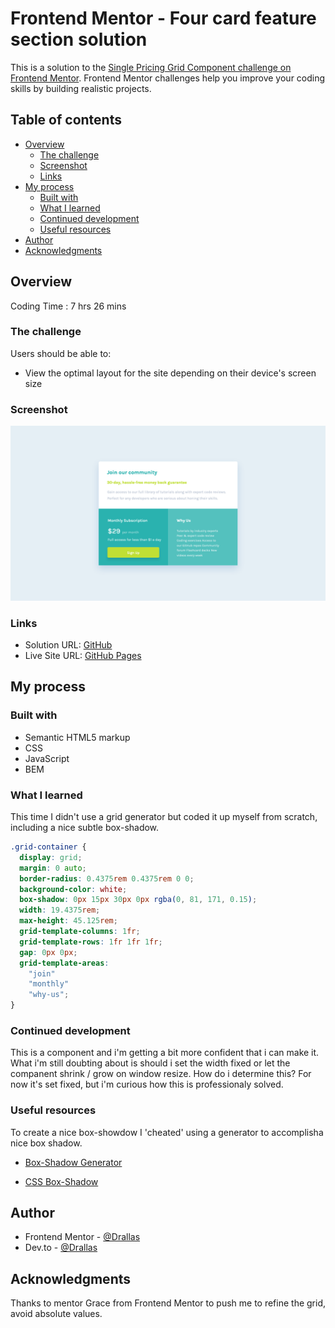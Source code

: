 # Frontend Mentor - Four card feature section solution

This is a solution to the [Single Pricing Grid Component challenge on Frontend Mentor](https://www.frontendmentor.io/challenges/four-card-feature-section-weK1eFYK). Frontend Mentor challenges help you improve your coding skills by building realistic projects. 

## Table of contents

- [Overview](#overview)
  - [The challenge](#the-challenge)
  - [Screenshot](#screenshot)
  - [Links](#links)
- [My process](#my-process)
  - [Built with](#built-with)
  - [What I learned](#what-i-learned)
  - [Continued development](#continued-development)
  - [Useful resources](#useful-resources)
- [Author](#author)
- [Acknowledgments](#acknowledgments)



## Overview

Coding Time : 7 hrs 26 mins

### The challenge

Users should be able to:

- View the optimal layout for the site depending on their device's screen size

### Screenshot

![](images/screenshot.png)

### Links

- Solution URL: [GitHub](https://github.com/Drallas/Single-price-grid-component)
- Live Site URL: [GitHub Pages](https://drallas.github.io/Single-price-grid-component/)

## My process

### Built with

- Semantic HTML5 markup
- CSS
- JavaScript
- BEM

### What I learned

This time I didn't use a grid generator but coded it up myself from scratch, including a nice subtle box-shadow. 

```css
.grid-container {
  display: grid;
  margin: 0 auto;
  border-radius: 0.4375rem 0.4375rem 0 0;
  background-color: white;
  box-shadow: 0px 15px 30px 0px rgba(0, 81, 171, 0.15);
  width: 19.4375rem;
  max-height: 45.125rem;
  grid-template-columns: 1fr;
  grid-template-rows: 1fr 1fr 1fr;
  gap: 0px 0px;
  grid-template-areas:
    "join"
    "monthly"
    "why-us";
}
```
### Continued development

This is a component and i'm getting a bit more confident that i can make it. What i'm still doubting about is should i set the width fixed or let the companent shrink / grow on window resize. How do i determine this? For now it's set fixed, but i'm curious how this is professionaly solved.  

### Useful resources

To create a nice box-showdow I 'cheated' using a generator to accomplisha nice box shadow.

- [Box-Shadow Generator](https://html-css-js.com/css/generator/box-shadow/) 

- [CSS Box-Shadow](https://cssboxshadow.com/) 

## Author

- Frontend Mentor - [@Drallas](https://www.frontendmentor.io/profile/Drallas)
- Dev.to - [@Drallas](https://dev.to/drallas)


## Acknowledgments
Thanks to mentor Grace from Frontend Mentor to push me to refine the grid, avoid absolute values.